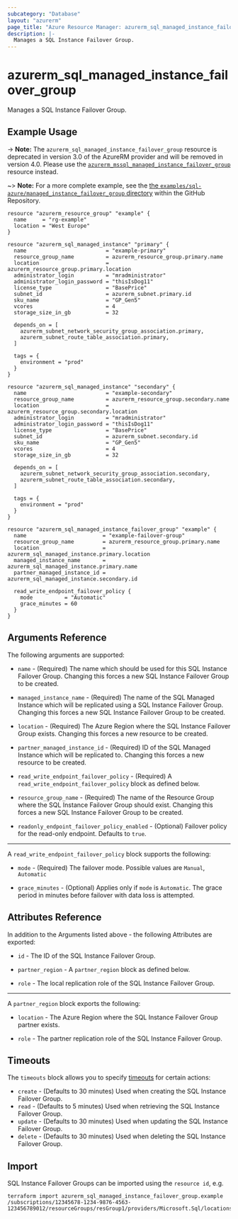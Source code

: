 ```yaml
---
subcategory: "Database"
layout: "azurerm"
page_title: "Azure Resource Manager: azurerm_sql_managed_instance_failover_group"
description: |-
  Manages a SQL Instance Failover Group.
---
```


# azurerm_sql_managed_instance_failover_group

Manages a SQL Instance Failover Group.

## Example Usage

-> **Note:** The `azurerm_sql_managed_instance_failover_group` resource is deprecated in version 3.0 of the AzureRM provider and will be removed in version 4.0. Please use the [`azurerm_mssql_managed_instance_failover_group`](https://registry.terraform.io/providers/hashicorp/azurerm/latest/docs/resources/mssql_managed_instance_failover_group) resource instead.

~> **Note:** For a more complete example, see the [the `examples/sql-azure/managed_instance_failover_group` directory](https://github.com/hashicorp/terraform-provider-azurerm/tree/main/examples/sql-azure/managed_instance_failover_group) within the GitHub Repository.

```hcl
resource "azurerm_resource_group" "example" {
  name     = "rg-example"
  location = "West Europe"
}

resource "azurerm_sql_managed_instance" "primary" {
  name                         = "example-primary"
  resource_group_name          = azurerm_resource_group.primary.name
  location                     = azurerm_resource_group.primary.location
  administrator_login          = "mradministrator"
  administrator_login_password = "thisIsDog11"
  license_type                 = "BasePrice"
  subnet_id                    = azurerm_subnet.primary.id
  sku_name                     = "GP_Gen5"
  vcores                       = 4
  storage_size_in_gb           = 32

  depends_on = [
    azurerm_subnet_network_security_group_association.primary,
    azurerm_subnet_route_table_association.primary,
  ]

  tags = {
    environment = "prod"
  }
}

resource "azurerm_sql_managed_instance" "secondary" {
  name                         = "example-secondary"
  resource_group_name          = azurerm_resource_group.secondary.name
  location                     = azurerm_resource_group.secondary.location
  administrator_login          = "mradministrator"
  administrator_login_password = "thisIsDog11"
  license_type                 = "BasePrice"
  subnet_id                    = azurerm_subnet.secondary.id
  sku_name                     = "GP_Gen5"
  vcores                       = 4
  storage_size_in_gb           = 32

  depends_on = [
    azurerm_subnet_network_security_group_association.secondary,
    azurerm_subnet_route_table_association.secondary,
  ]

  tags = {
    environment = "prod"
  }
}

resource "azurerm_sql_managed_instance_failover_group" "example" {
  name                        = "example-failover-group"
  resource_group_name         = azurerm_resource_group.primary.name
  location                    = azurerm_sql_managed_instance.primary.location
  managed_instance_name       = azurerm_sql_managed_instance.primary.name
  partner_managed_instance_id = azurerm_sql_managed_instance.secondary.id

  read_write_endpoint_failover_policy {
    mode          = "Automatic"
    grace_minutes = 60
  }
}
```

## Arguments Reference

The following arguments are supported:

* `name` - (Required) The name which should be used for this SQL Instance Failover Group. Changing this forces a new SQL Instance Failover Group to be created.

* `managed_instance_name` - (Required) The name of the SQL Managed Instance which will be replicated using a SQL Instance Failover Group. Changing this forces a new SQL Instance Failover Group to be created.

* `location` - (Required) The Azure Region where the SQL Instance Failover Group exists. Changing this forces a new resource to be created.

* `partner_managed_instance_id` - (Required) ID of the SQL Managed Instance which will be replicated to. Changing this forces a new resource to be created.

* `read_write_endpoint_failover_policy` - (Required) A `read_write_endpoint_failover_policy` block as defined below.

* `resource_group_name` - (Required) The name of the Resource Group where the SQL Instance Failover Group should exist. Changing this forces a new SQL Instance Failover Group to be created.

* `readonly_endpoint_failover_policy_enabled` - (Optional) Failover policy for the read-only endpoint. Defaults to `true`.

---

A `read_write_endpoint_failover_policy` block supports the following:

* `mode` - (Required) The failover mode. Possible values are `Manual`, `Automatic`

* `grace_minutes` - (Optional) Applies only if `mode` is `Automatic`. The grace period in minutes before failover with data loss is attempted.

## Attributes Reference

In addition to the Arguments listed above - the following Attributes are exported:

* `id` - The ID of the SQL Instance Failover Group.

* `partner_region` - A `partner_region` block as defined below.

* `role` - The local replication role of the SQL Instance Failover Group.

---

A `partner_region` block exports the following:

* `location` - The Azure Region where the SQL Instance Failover Group partner exists.

* `role` - The partner replication role of the SQL Instance Failover Group.

## Timeouts

The `timeouts` block allows you to specify [timeouts](https://www.terraform.io/language/resources/syntax#operation-timeouts) for certain actions:

* `create` - (Defaults to 30 minutes) Used when creating the SQL Instance Failover Group.
* `read` - (Defaults to 5 minutes) Used when retrieving the SQL Instance Failover Group.
* `update` - (Defaults to 30 minutes) Used when updating the SQL Instance Failover Group.
* `delete` - (Defaults to 30 minutes) Used when deleting the SQL Instance Failover Group.

## Import

SQL Instance Failover Groups can be imported using the `resource id`, e.g.

```shell
terraform import azurerm_sql_managed_instance_failover_group.example /subscriptions/12345678-1234-9876-4563-123456789012/resourceGroups/resGroup1/providers/Microsoft.Sql/locations/Location/instanceFailoverGroups/failoverGroup1
```
